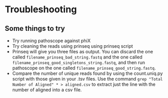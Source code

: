 # Troubleshooting

## Some things to try

* Try running pathoscope against phiX
* Try cleaning the reads using prinseq using prinseq script
* Prinseq will give you three files as output. You can discard the one called `filename_prinseq_bad_string.fastq` and the one called `filename_prinseq_good_singletons_string.fastq`, and then run pathoscope on the one called `filename_prinseq_good_string.fastq`.
* Compare the number of unique reads found by using the count.uniq.py script with those given in your .tsv files. Use the command `grep "Total Number of Aligned" * > aligned.csv` to extract just the line with the number of aligned into a csv file.
